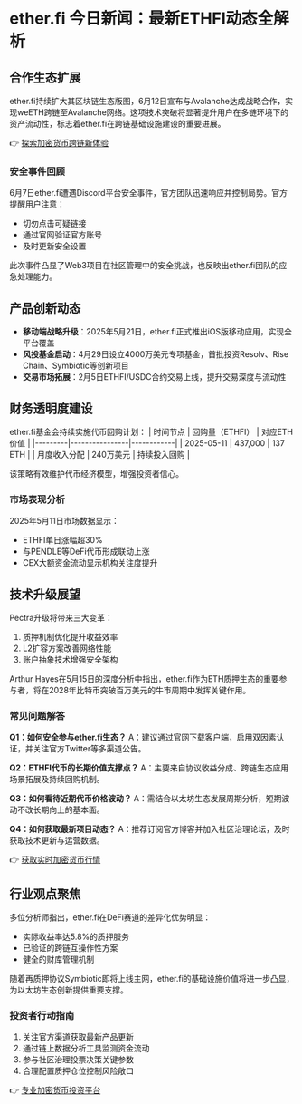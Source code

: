 # ether.fi 今日新闻：最新ETHFI动态全解析

## 合作生态扩展
ether.fi持续扩大其区块链生态版图，6月12日宣布与Avalanche达成战略合作，实现weETH跨链至Avalanche网络。这项技术突破将显著提升用户在多链环境下的资产流动性，标志着ether.fi在跨链基础设施建设的重要进展。

👉 [探索加密货币跨链新体验](https://bit.ly/okx_welcome)

### 安全事件回顾
6月7日ether.fi遭遇Discord平台安全事件，官方团队迅速响应并控制局势。官方提醒用户注意：
- 切勿点击可疑链接
- 通过官网验证官方账号
- 及时更新安全设置

此次事件凸显了Web3项目在社区管理中的安全挑战，也反映出ether.fi团队的应急处理能力。

## 产品创新动态
- **移动端战略升级**：2025年5月21日，ether.fi正式推出iOS版移动应用，实现全平台覆盖
- **风投基金启动**：4月29日设立4000万美元专项基金，首批投资Resolv、Rise Chain、Symbiotic等创新项目
- **交易市场拓展**：2月5日ETHFI/USDC合约交易上线，提升交易深度与流动性

## 财务透明度建设
ether.fi基金会持续实施代币回购计划：
| 时间节点 | 回购量（ETHFI） | 对应ETH价值 |
|---------|----------------|------------|
| 2025-05-11 | 437,000        | 137 ETH    |
| 月度收入分配 | 240万美元       | 持续投入回购 |

该策略有效维护代币经济模型，增强投资者信心。

### 市场表现分析
2025年5月11日市场数据显示：
- ETHFI单日涨幅超30%
- 与PENDLE等DeFi代币形成联动上涨
- CEX大额资金流动显示机构关注度提升

## 技术升级展望
Pectra升级将带来三大变革：
1. 质押机制优化提升收益效率
2. L2扩容方案改善网络性能
3. 账户抽象技术增强安全架构

Arthur Hayes在5月15日的深度分析中指出，ether.fi作为ETH质押生态的重要参与者，将在2028年比特币突破百万美元的牛市周期中发挥关键作用。

### 常见问题解答
**Q1：如何安全参与ether.fi生态？**
A：建议通过官网下载客户端，启用双因素认证，并关注官方Twitter等多渠道公告。

**Q2：ETHFI代币的长期价值支撑点？**
A：主要来自协议收益分成、跨链生态应用场景拓展及持续回购机制。

**Q3：如何看待近期代币价格波动？**
A：需结合以太坊生态发展周期分析，短期波动不改长期向上的基本面。

**Q4：如何获取最新项目动态？**
A：推荐订阅官方博客并加入社区治理论坛，及时获取技术更新与运营数据。

👉 [获取实时加密货币行情](https://bit.ly/okx_welcome)

## 行业观点聚焦
多位分析师指出，ether.fi在DeFi赛道的差异化优势明显：
- 实际收益率达5.8%的质押服务
- 已验证的跨链互操作性方案
- 健全的财库管理机制

随着再质押协议Symbiotic即将上线主网，ether.fi的基础设施价值将进一步凸显，为以太坊生态创新提供重要支撑。

### 投资者行动指南
1. 关注官方渠道获取最新产品更新
2. 通过链上数据分析工具监测资金流动
3. 参与社区治理投票决策关键参数
4. 合理配置质押仓位控制风险敞口

👉 [专业加密货币投资平台](https://bit.ly/okx_welcome)